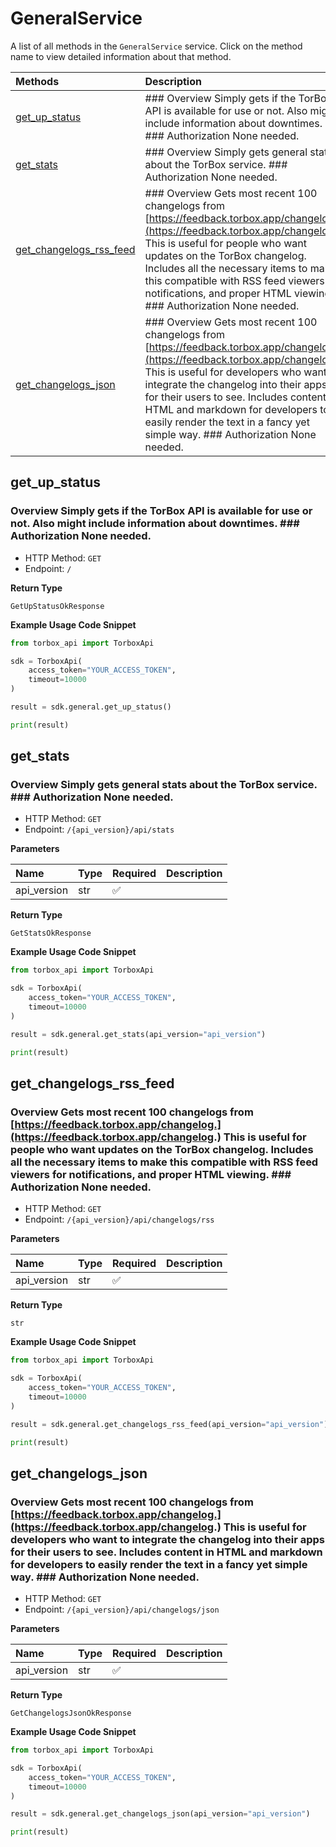 # GeneralService

A list of all methods in the `GeneralService` service. Click on the method name to view detailed information about that method.

| Methods                                             | Description                                                                                                                                                                                                                                                                                                                                                                           |
| :-------------------------------------------------- | :------------------------------------------------------------------------------------------------------------------------------------------------------------------------------------------------------------------------------------------------------------------------------------------------------------------------------------------------------------------------------------ |
| [get_up_status](#get_up_status)                     | ### Overview Simply gets if the TorBox API is available for use or not. Also might include information about downtimes. ### Authorization None needed.                                                                                                                                                                                                                                |
| [get_stats](#get_stats)                             | ### Overview Simply gets general stats about the TorBox service. ### Authorization None needed.                                                                                                                                                                                                                                                                                       |
| [get_changelogs_rss_feed](#get_changelogs_rss_feed) | ### Overview Gets most recent 100 changelogs from [https://feedback.torbox.app/changelog.](https://feedback.torbox.app/changelog.) This is useful for people who want updates on the TorBox changelog. Includes all the necessary items to make this compatible with RSS feed viewers for notifications, and proper HTML viewing. ### Authorization None needed.                      |
| [get_changelogs_json](#get_changelogs_json)         | ### Overview Gets most recent 100 changelogs from [https://feedback.torbox.app/changelog.](https://feedback.torbox.app/changelog.) This is useful for developers who want to integrate the changelog into their apps for their users to see. Includes content in HTML and markdown for developers to easily render the text in a fancy yet simple way. ### Authorization None needed. |

## get_up_status

### Overview Simply gets if the TorBox API is available for use or not. Also might include information about downtimes. ### Authorization None needed.

- HTTP Method: `GET`
- Endpoint: `/`

**Return Type**

`GetUpStatusOkResponse`

**Example Usage Code Snippet**

```python
from torbox_api import TorboxApi

sdk = TorboxApi(
    access_token="YOUR_ACCESS_TOKEN",
    timeout=10000
)

result = sdk.general.get_up_status()

print(result)
```

## get_stats

### Overview Simply gets general stats about the TorBox service. ### Authorization None needed.

- HTTP Method: `GET`
- Endpoint: `/{api_version}/api/stats`

**Parameters**

| Name        | Type | Required | Description |
| :---------- | :--- | :------- | :---------- |
| api_version | str  | ✅       |             |

**Return Type**

`GetStatsOkResponse`

**Example Usage Code Snippet**

```python
from torbox_api import TorboxApi

sdk = TorboxApi(
    access_token="YOUR_ACCESS_TOKEN",
    timeout=10000
)

result = sdk.general.get_stats(api_version="api_version")

print(result)
```

## get_changelogs_rss_feed

### Overview Gets most recent 100 changelogs from [https://feedback.torbox.app/changelog.](https://feedback.torbox.app/changelog.) This is useful for people who want updates on the TorBox changelog. Includes all the necessary items to make this compatible with RSS feed viewers for notifications, and proper HTML viewing. ### Authorization None needed.

- HTTP Method: `GET`
- Endpoint: `/{api_version}/api/changelogs/rss`

**Parameters**

| Name        | Type | Required | Description |
| :---------- | :--- | :------- | :---------- |
| api_version | str  | ✅       |             |

**Return Type**

`str`

**Example Usage Code Snippet**

```python
from torbox_api import TorboxApi

sdk = TorboxApi(
    access_token="YOUR_ACCESS_TOKEN",
    timeout=10000
)

result = sdk.general.get_changelogs_rss_feed(api_version="api_version")

print(result)
```

## get_changelogs_json

### Overview Gets most recent 100 changelogs from [https://feedback.torbox.app/changelog.](https://feedback.torbox.app/changelog.) This is useful for developers who want to integrate the changelog into their apps for their users to see. Includes content in HTML and markdown for developers to easily render the text in a fancy yet simple way. ### Authorization None needed.

- HTTP Method: `GET`
- Endpoint: `/{api_version}/api/changelogs/json`

**Parameters**

| Name        | Type | Required | Description |
| :---------- | :--- | :------- | :---------- |
| api_version | str  | ✅       |             |

**Return Type**

`GetChangelogsJsonOkResponse`

**Example Usage Code Snippet**

```python
from torbox_api import TorboxApi

sdk = TorboxApi(
    access_token="YOUR_ACCESS_TOKEN",
    timeout=10000
)

result = sdk.general.get_changelogs_json(api_version="api_version")

print(result)
```
